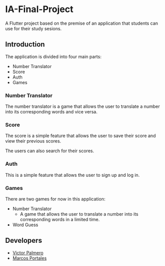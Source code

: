 # IA-Final-Project

A Flutter project based on the premise of an application that students can use for their study sesions.
## Introduction

The application is divided into four main parts:

- Number Translator
- Score
- Auth
- Games

### Number Translator

The number translator is a game that allows the user to translate a number into its corresponding words and vice versa.

### Score

The score is a simple feature that allows the user to save their score and view their previous scores.

The users can also search for their scores.

### Auth

This is a simple feature that allows the user to sign up and log in.

### Games

There are two games for now in this application:

- Number Translator
  - A game that allows the user to translate a number into its corresponding words in a limited time.
- Word Guess

## Developers

- [Victor Palmero](https://github.com/palmerovicdev)
- [Marcos Portales](https://github.com/marcosportales)